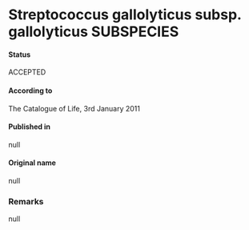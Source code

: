 Streptococcus gallolyticus subsp. gallolyticus SUBSPECIES
=======

#### Status
ACCEPTED

#### According to
The Catalogue of Life, 3rd January 2011

#### Published in
null

#### Original name
null

### Remarks
null